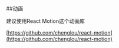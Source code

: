 ##动画

建议使用React Motion这个动画库

[https://github.com/chenglou/react-motion](https://github.com/chenglou/react-motion)